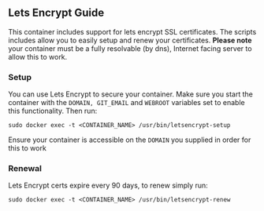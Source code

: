 ## Lets Encrypt Guide
This container includes support for lets encrypt SSL certificates.
The scripts includes allow you to easily setup and renew your certificates.
**Please note** your container must be a fully resolvable (by dns), Internet facing server to allow this to work.
### Setup		
You can use Lets Encrypt to secure your container.
Make sure you start the container with the ```DOMAIN, GIT_EMAIL``` and ```WEBROOT``` variables set to enable this functionality.
Then run:		
```		
sudo docker exec -t <CONTAINER_NAME> /usr/bin/letsencrypt-setup		
```		
Ensure your container is accessible on the ```DOMAIN``` you supplied in order for this to work		
### Renewal		
Lets Encrypt certs expire every 90 days, to renew simply run:		
```		
sudo docker exec -t <CONTAINER_NAME> /usr/bin/letsencrypt-renew		
```
